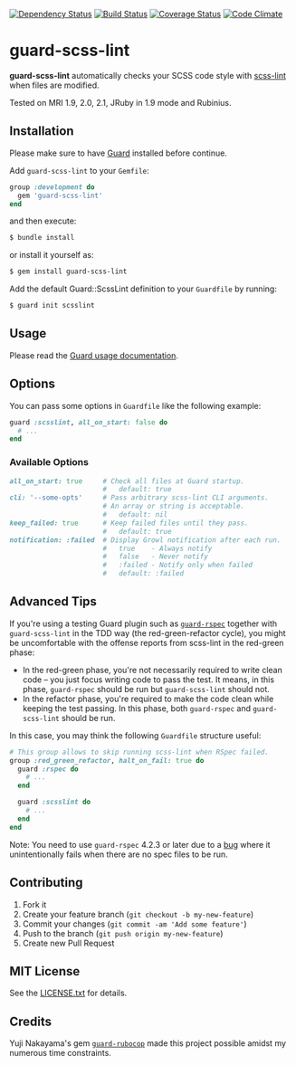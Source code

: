 <!--
[![Gem Version](http://img.shields.io/gem/v/guard-scss-lint.svg)](http://badge.fury.io/rb/guard-scss-lint)
-->

[![Dependency Status](http://img.shields.io/gemnasium/arkbot/guard-scss-lint.svg)](https://gemnasium.com/arkbot/guard-scss-lint)
[![Build Status](https://travis-ci.org/arkbot/guard-scss-lint.svg?branch=master)](https://travis-ci.org/arkbot/guard-scss-lint)
[![Coverage Status](https://img.shields.io/coveralls/arkbot/guard-scss-lint/master.svg)](https://coveralls.io/r/arkbot/guard-scss-lint)
[![Code Climate](http://img.shields.io/codeclimate/github/arkbot/guard-scss-lint.svg)](https://codeclimate.com/github/arkbot/guard-scss-lint)

# guard-scss-lint

**guard-scss-lint** automatically checks your SCSS code style with [scss-lint](https://github.com/causes/scss-lint/) when files are modified.

Tested on MRI 1.9, 2.0, 2.1, JRuby in 1.9 mode and Rubinius.

## Installation

Please make sure to have [Guard](https://github.com/guard/guard) installed before continue.

Add `guard-scss-lint` to your `Gemfile`:

```ruby
group :development do
  gem 'guard-scss-lint'
end
```

and then execute:

```sh
$ bundle install
```

or install it yourself as:

```sh
$ gem install guard-scss-lint
```

Add the default Guard::ScssLint definition to your `Guardfile` by running:

```sh
$ guard init scsslint
```

## Usage

Please read the [Guard usage documentation](https://github.com/guard/guard#readme).

## Options

You can pass some options in `Guardfile` like the following example:

```ruby
guard :scsslint, all_on_start: false do
  # ...
end
```

### Available Options

```ruby
all_on_start: true     # Check all files at Guard startup.
                       #   default: true
cli: '--some-opts'     # Pass arbitrary scss-lint CLI arguments.
                       # An array or string is acceptable.
                       #   default: nil
keep_failed: true      # Keep failed files until they pass.
                       #   default: true
notification: :failed  # Display Growl notification after each run.
                       #   true    - Always notify
                       #   false   - Never notify
                       #   :failed - Notify only when failed
                       #   default: :failed
```

## Advanced Tips

If you're using a testing Guard plugin such as [`guard-rspec`](https://github.com/guard/guard-rspec) together with `guard-scss-lint` in the TDD way (the red-green-refactor cycle),
you might be uncomfortable with the offense reports from scss-lint in the red-green phase:

* In the red-green phase, you're not necessarily required to write clean code – you just focus writing code to pass the test. It means, in this phase, `guard-rspec` should be run but `guard-scss-lint` should not.
* In the refactor phase, you're required to make the code clean while keeping the test passing. In this phase, both `guard-rspec` and `guard-scss-lint` should be run.

In this case, you may think the following `Guardfile` structure useful:

```ruby
# This group allows to skip running scss-lint when RSpec failed.
group :red_green_refactor, halt_on_fail: true do
  guard :rspec do
    # ...
  end

  guard :scsslint do
    # ...
  end
end
```

Note: You need to use `guard-rspec` 4.2.3 or later due to a [bug](https://github.com/guard/guard-rspec/pull/234) where it unintentionally fails when there are no spec files to be run.

## Contributing

1. Fork it
2. Create your feature branch (`git checkout -b my-new-feature`)
3. Commit your changes (`git commit -am 'Add some feature'`)
4. Push to the branch (`git push origin my-new-feature`)
5. Create new Pull Request

## MIT License

See the [LICENSE.txt](LICENSE.txt) for details.

## Credits

Yuji Nakayama's gem [`guard-rubocop`](https://github.com/bbatsov/rubocop/) made this project possible amidst my numerous time constraints.
